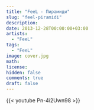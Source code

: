 ```yaml
---
title: "FeeL - Пирамиди"
slug: "feel-piramidi"
description: 
date: 2013-12-28T00:00:00+03:00
artists:
  - "FeeL"
tags:
  - "FeeL"
image: cover.jpg
math: 
license: 
hidden: false
comments: true
draft: false
---
```


{{< youtube Pn-4i2Uwn98 >}}

